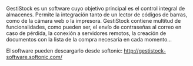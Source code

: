 GestiStock es un software cuyo objetivo principal es el control integral de almacenes. Permite la integración tanto de un lector de códigos de barras, como de la cámara web o la impresora. GestiStock contiene multitud de funcionalidades, como pueden ser, el envío de contraseñas al correo en caso de pérdida, la conexión a servidores remotos, la creación de documentos con la lista de la compra necesaria en cada momento...

El software pueden descargarlo desde softonic: http://gestistock-software.softonic.com/